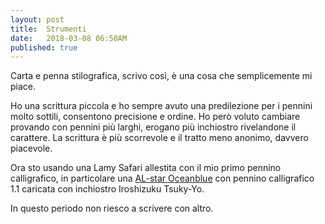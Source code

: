 ```yaml
---
layout: post
title:  Strumenti
date:   2018-03-08 06:50AM
published: true
---
```


Carta e penna stilografica, scrivo così, è una cosa che semplicemente mi piace.

Ho una scrittura piccola e ho sempre avuto una predilezione per i pennini molto sottili, consentono precisione e ordine.
Ho però voluto cambiare provando con pennini più larghi, erogano più inchiostro rivelandone il carattere. La scrittura è più scorrevole e il tratto meno anonimo, davvero piacevole.

Ora sto usando una Lamy Safari allestita con il mio primo pennino calligrafico, in particolare una [AL-star Oceanblue](https://www.lamy.com/eng/b2c/al_star/028_oceanblue) con pennino calligrafico 1.1 caricata con inchiostro Iroshizuku Tsuky-Yo.

In questo periodo non riesco a scrivere con altro.

